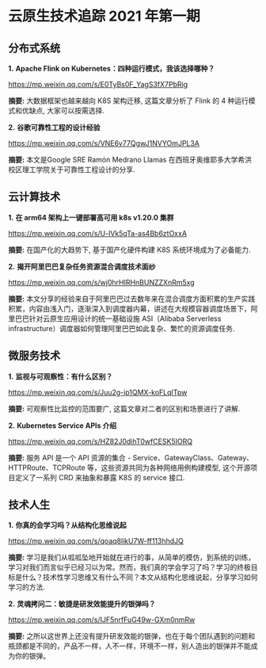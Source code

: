 # 云原生技术追踪 2021 年第一期

## 分布式系统

**1.** **Apache Flink on Kubernetes：四种运行模式，我该选择哪种？**

https://mp.weixin.qq.com/s/E0TyBs0F_YagS3fX7PbRig

**摘要:** 大数据框架也越来越向 K8S 架构迁移, 这篇文章分析了 Flink 的 4 种运行模式和优缺点, 大家可以按需选择.

**2.** **谷歌可靠性工程的设计经验**

https://mp.weixin.qq.com/s/VNE6v77QgwJ1NVYOmJPL3A

**摘要:** 本文是Google SRE Ramón Medrano Llamas 在西班牙奥维耶多大学希洪校区理工学院关于可靠性工程设计的分享.

## 云计算技术

**1.** **在 arm64 架构上一键部署高可用 k8s v1.20.0 集群**

https://mp.weixin.qq.com/s/U-lVk5qTa-as4Bb6ztOxxA

**摘要:** 在国产化的大趋势下, 基于国产化硬件构建 K8S 系统环境成为了必备能力.

**2.** **揭开阿里巴巴复杂任务资源混合调度技术面纱**

https://mp.weixin.qq.com/s/wj0hrHIRHnBUNZZXnRm5xg

**摘要:** 本文分享的经验来自于阿里巴巴过去数年来在混合调度方面积累的生产实践积累，内容由浅入门，逐渐深入到调度器内幕，讲述在大规模容器调度场景下，阿里巴巴针对云原生应用设计的统一基础设施 ASI（Alibaba Serverless infrastructure）调度器如何管理阿里巴巴如此复杂、繁忙的资源调度任务.

## 微服务技术

**1.** **监视与可观察性：有什么区别？**

https://mp.weixin.qq.com/s/Juu2g-ip1QMX-koFLqITpw

**摘要:** 可观察性比监控的范围要广, 这篇文章对二者的区别和场景进行了讲解.

**2.** **Kubernetes Service APIs 介绍**

https://mp.weixin.qq.com/s/HZ82J0dihT0wfCESK5IORQ

**摘要:** 服务 API 是一个 API 资源的集合 - Service、GatewayClass、Gateway、HTTPRoute、TCPRoute 等，这些资源共同为各种网络用例构建模型, 这个开源项目定义了一系列 CRD 来抽象和暴露 K8S 的 service 接口.

## 技术人生

**1.** **你真的会学习吗？从结构化思维说起**

https://mp.weixin.qq.com/s/qoaq8likU7W-ff113hhdJQ

**摘要:** 学习是我们从呱呱坠地开始就在进行的事，从简单的模仿，到系统的训练，学习对我们而言似乎已经习以为常。然而，我们真的学会学习了吗？学习的终极目标是什么？技术性学习思维又有什么不同？本文从结构化思维说起，分享学习如何学习的方法. 

**2.** **灵魂拷问二：敏捷是研发效能提升的银弹吗？**

https://mp.weixin.qq.com/s/IJF5nrfFuG49w-GXm0nmRw

**摘要:** 之所以这世界上还没有提升研发效能的银弹，也在于每个团队遇到的问题和瓶颈都是不同的，产品不一样，人不一样，环境不一样，别人造出的银弹并不能成为你的银弹。

